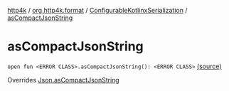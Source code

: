 [http4k](../../index.md) / [org.http4k.format](../index.md) / [ConfigurableKotlinxSerialization](index.md) / [asCompactJsonString](./as-compact-json-string.md)

# asCompactJsonString

`open fun <ERROR CLASS>.asCompactJsonString(): <ERROR CLASS>` [(source)](https://github.com/http4k/http4k/blob/master/http4k-format-kotlinx-serialization/src/main/kotlin/org/http4k/format/ConfigurableKotlinxSerialization.kt#L43)

Overrides [Json.asCompactJsonString](../-json/as-compact-json-string.md)

